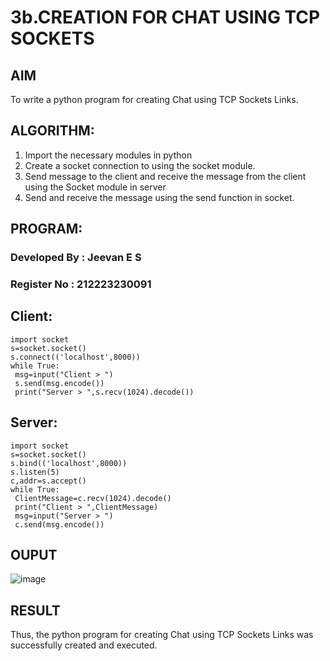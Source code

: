 # 3b.CREATION FOR CHAT USING TCP SOCKETS
## AIM
To write a python program for creating Chat using TCP Sockets Links.
## ALGORITHM:
1. Import the necessary modules in python
2. Create a socket connection to using the socket module.
3. Send message to the client and receive the message from the client using the Socket module in
 server
4. Send and receive the message using the send function in socket.
## PROGRAM:
### Developed By : Jeevan E S
### Register No : 212223230091
## Client:
```
import socket
s=socket.socket()
s.connect(('localhost',8000))
while True:
 msg=input("Client > ")
 s.send(msg.encode())
 print("Server > ",s.recv(1024).decode())
```
## Server:
```
import socket
s=socket.socket()
s.bind(('localhost',8000))
s.listen(5)
c,addr=s.accept()
while True:
 ClientMessage=c.recv(1024).decode()
 print("Client > ",ClientMessage)
 msg=input("Server > ")
 c.send(msg.encode())
```
## OUPUT
![image](https://github.com/MuthulakshmiD/3b_CHAT_USING_TCP_SOCKETS/assets/144870775/55827494-9805-40c7-af64-3b38af4ba1f6)
## RESULT
Thus, the python program for creating Chat using TCP Sockets Links was successfully 
created and executed.
